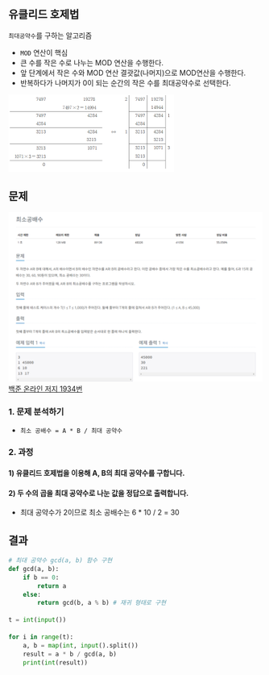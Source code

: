 ## 유클리드 호제법
`최대공약수`를 구하는 알고리즘

* `MOD` 연산이 핵심
* 큰 수를 작은 수로 나누는 MOD 연산을 수행한다.
* 앞 단계에서 작은 수와 MOD 연산 결괏값(나머지)으로 MOD연산을 수행한다.
* 반복하다가 나머지가 0이 되는 순간의 작은 수를 최대공약수로 선택한다.

![Alt text](../img/유클리드호제법.png)

## 문제
![Alt text](../img/최소공배수구하기.png)   
[백준 온라인 저지 1934번](https://www.acmicpc.net/problem/1934)

### 1. 문제 분석하기
* `최소 공배수 = A * B / 최대 공약수`

### 2. 과정
#### 1) 유클리드 호제법을 이용해 A, B의 최대 공약수를 구합니다.
#### 2) 두 수의 곱을 최대 공약수로 나눈 값을 정답으로 출력합니다.
* 최대 공약수가 2이므로 최소 공배수는 6 * 10 / 2 = 30

## 결과
```python
# 최대 공약수 gcd(a, b) 함수 구현
def gcd(a, b):
    if b == 0:
        return a
    else:
        return gcd(b, a % b) # 재귀 형태로 구현

t = int(input())

for i in range(t):
    a, b = map(int, input().split())
    result = a * b / gcd(a, b)
    print(int(result))
```